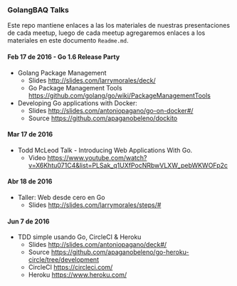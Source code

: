 ### GolangBAQ Talks

Este repo mantiene enlaces a las los materiales de nuestras presentaciones de cada meetup, luego de cada meetup agregaremos enlaces a los materiales en este documento `Readme.md`.


#### Feb 17 de 2016 - Go 1.6 Release Party
* Golang Package Management
  - Slides http://slides.com/larrymorales/deck/
  - Go Package Management Tools https://github.com/golang/go/wiki/PackageManagementTools
* Developing Go applications with Docker:
  - Slides http://slides.com/antoniopagano/go-on-docker#/
  - Source https://github.com/apaganobeleno/dockito

#### Mar 17 de 2016
* Todd McLeod Talk - Introducing Web Applications With Go.
   - Video https://www.youtube.com/watch?v=X6Khtu071C4&list=PLSak_q1UXfPocNRbwVLXW_pebWKWOFp2c

#### Abr 18 de 2016
* Taller: Web desde cero en Go
  - Slides http://slides.com/larrymorales/steps/#

#### Jun 7 de 2016
* TDD simple usando Go, CircleCI & Heroku
  - Slides   http://slides.com/antoniopagano/deck#/
  - Source   https://github.com/apaganobeleno/go-heroku-circle/tree/development
  - CircleCI https://circleci.com/
  - Heroku   https://www.heroku.com/
